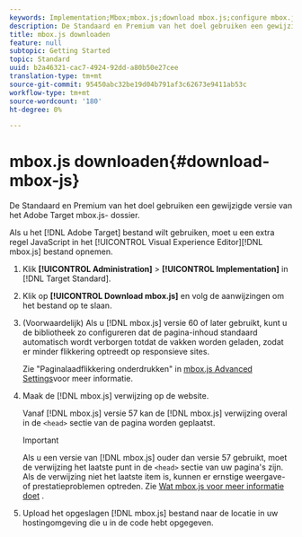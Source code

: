```yaml
---
keywords: Implementation;Mbox;mbox.js;download mbox.js;configure mbox.js
description: De Standaard en Premium van het doel gebruiken een gewijzigde versie van het Adobe Target mbox.js- dossier.
title: mbox.js downloaden
feature: null
subtopic: Getting Started
topic: Standard
uuid: b2a46321-cac7-4924-92dd-a80b50e27cee
translation-type: tm+mt
source-git-commit: 95450abc32be19d04b791af3c62673e9411ab53c
workflow-type: tm+mt
source-wordcount: '180'
ht-degree: 0%

---
```



# mbox.js downloaden{#download-mbox-js}

De Standaard en Premium van het doel gebruiken een gewijzigde versie van het Adobe Target mbox.js- dossier.

Als u het [!DNL Adobe Target] bestand wilt gebruiken, moet u een extra regel JavaScript in het [!UICONTROL Visual Experience Editor][!DNL mbox.js] bestand opnemen.

1. Klik **[!UICONTROL Administration]** > **[!UICONTROL Implementation]** in [!DNL Target Standard].
1. Klik op **[!UICONTROL Download mbox.js]** en volg de aanwijzingen om het bestand op te slaan.
1. (Voorwaardelijk) Als u [!DNL mbox.js] versie 60 of later gebruikt, kunt u de bibliotheek zo configureren dat de pagina-inhoud standaard automatisch wordt verborgen totdat de vakken worden geladen, zodat er minder flikkering optreedt op responsieve sites.

   Zie &quot;Paginalaadflikkering onderdrukken&quot; in [mbox.js Advanced Settings](/help/c-implementing-target/c-implementing-target-for-client-side-web/t-mbox-download/advanced-mboxjs-settings.md#reference_A9C8DAC6DF7743EDBCF1D71F8F20843C)voor meer informatie.

1. Maak de [!DNL mbox.js] verwijzing op de website.

   Vanaf [!DNL mbox.js] versie 57 kan de [!DNL mbox.js] verwijzing overal in de `<head>` sectie van de pagina worden geplaatst.

   >[!IMPORTANT]
   >
   >Als u een versie van [!DNL mbox.js] ouder dan versie 57 gebruikt, moet de verwijzing het laatste punt in de `<head>` sectie van uw pagina&#39;s zijn. Als de verwijzing niet het laatste item is, kunnen er ernstige weergave- of prestatieproblemen optreden. Zie [Wat mbox.js voor meer informatie doet](/help/c-implementing-target/c-implementing-target-for-client-side-web/t-mbox-download/mbox-technical.md) .

1. Upload het opgeslagen [!DNL mbox.js] bestand naar de locatie in uw hostingomgeving die u in de code hebt opgegeven.

